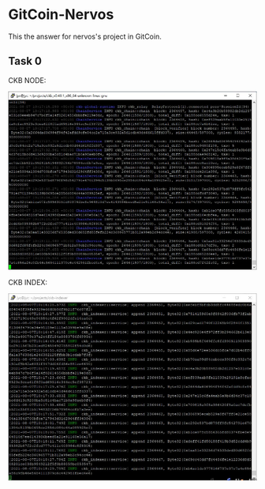 # GitCoin-Nervos
This the answer for nervos's project in GitCoin.

## Task 0

CKB NODE:

![](/task0/ckbnode.jpg)

CKB INDEX:

![](/task0/ckbindex.jpg)
